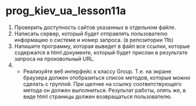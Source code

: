 # prog_kiev_ua_lesson11a

1. Проверить доступность сайтов указанных в отдельном файле.
2. Написать сервер, который будет отправлять пользователю
информацию о системе и номер запроса. (в репозитории 11b)
3. Напишите программу, которая выведет в файл все ссылки,
которые содержатся в html документе, который будет прислан в
результате запроса на произвольный URL.
4. * Реализуйте веб интерфейс к классу Group. Т.е. на экране
браузера должен отобразиться список методов, которые можно
сделать с группой. При щелчке на ссылку соответствующего метода
он должен выполниться. Результат работы, опять же, в виде html
страницы должен возвращаться пользователю. 
